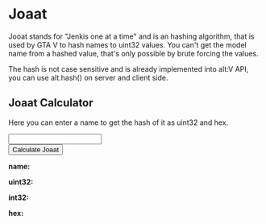 # Joaat

Jooat stands for "Jenkis one at a time" and is an hashing algorithm, that is used by GTA V to hash names to uint32 values. You can't get the model name from a hashed value, that's only possible by brute forcing the values.

The hash is not case sensitive and is already implemented into alt:V API, you can use alt.hash() on server and client side.

## Joaat Calculator

Here you can enter a name to get the hash of it as uint32 and hex.
</br>

<input id="name" type="text" />

</br>

<div>
    <button id='generate' onclick='calcJoaat()'>Calculate Joaat</button>
</div>

<p>
    <b>name:</b></br><span id="input"></span>
</p>
<p>
    <b>uint32:</b></br><span id="uint"></span>
</p>
<p>
    <b>int32:</b></br><span id="int"></span>
</p>
<p>
    <b>hex:</b></br><span id="hex"></span>
</p>

<script>
    function calcJoaat()
    {
        let s = document.getElementById("name").value.toUpperCase();
        let n = joaat(s);
        let h = toHex(n);

        document.getElementById("input").innerHTML = s;
        document.getElementById("uint").innerHTML = ToUint32(n);
        document.getElementById("int").innerHTML = ToInt32(n);
        document.getElementById("hex").innerHTML = h;
    }
</script>